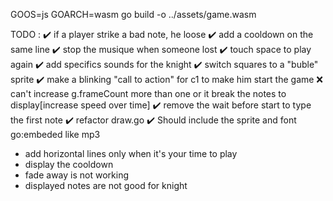 GOOS=js GOARCH=wasm go build -o  ../assets/game.wasm  

TODO : 
✔️ if a player strike a bad note, he loose
✔️ add a cooldown on the same line
✔️ stop the musique when someone lost
✔️ touch space to play again
✔️ add specifics sounds for the knight
✔️ switch squares to a "buble" sprite
✔️ make a blinking "call to action" for c1 to make him start the game
❌ can't increase g.frameCount more than one or it break the notes to display[increase speed over time] 
✔️ remove the wait before start to type the first note
✔️ refactor draw.go
✔️ Should include the sprite and font go:embeded like mp3
- add horizontal lines only when it's your time to play
- display the cooldown
- fade away is not working
- displayed notes are not good for knight
